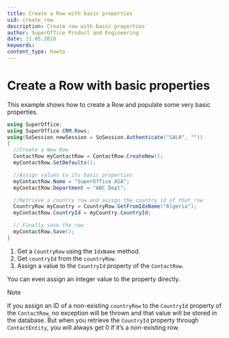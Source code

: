 ```yaml
---
title: Create a Row with basic properties
uid: create_row
description: Create row with basic properties
author: SuperOffice Product and Engineering
date: 11.05.2016
keywords:
content_type: howto
---
```


# Create a Row with basic properties

This example shows how to create a Row and populate some very basic properties.

```csharp
using SuperOffice;
using SuperOffice.CRM.Rows;
using(SoSession newSession = SoSession.Authenticate("SAL0", ""))
{
  //Create a New Row
  ContactRow myContactRow = ContactRow.CreateNew();
  myContactRow.SetDefaults();

  //Assign values to its basic properties
  myContactRow.Name = "SuperOffice ASA";
  myContactRow.Department = "ABC Dept";

  //Retrieve a country row and assign the country id of that row
  CountryRow myCountry = CountryRow.GetFromIdxName("Algeria");
  myContactRow.CountryId = myCountry.CountryId;

  // Finally save the row
  myContactRow.Save();
}
```

1. Get a `CountryRow` using the `IdxName` method.
2. Get `countryId` from the `countryRow`.
3. Assign a value to the `CountryId` property of the `ContactRow`.

You can even assign an integer value to the property directly.

> [!NOTE]
> If you assign an ID of a non-existing `countryRow` to the `CountryId` property of the `ContactRow`, no exception will be thrown and that value will be stored in the database. But when you retrieve the `CountryId` property through `ContactEntity`, you will always get 0 if it’s a non-existing row.
